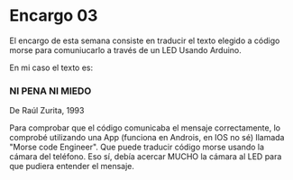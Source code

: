 # Encargo 03
El encargo de esta semana consiste en traducir el texto elegido a código morse para comuniucarlo a través de un LED Usando Arduino.

En mi caso el texto es:

### NI PENA NI MIEDO

De Raúl Zurita, 1993

Para comprobar que el código comunicaba el mensaje correctamente, lo comprobé utilizando una App (funciona en Androis, en IOS no sé) llamada "Morse code Engineer". Que puede traducir código morse usando
la cámara del teléfono. Eso sí, debía acercar MUCHO la cámara al LED para que pudiera entender el mensaje.
